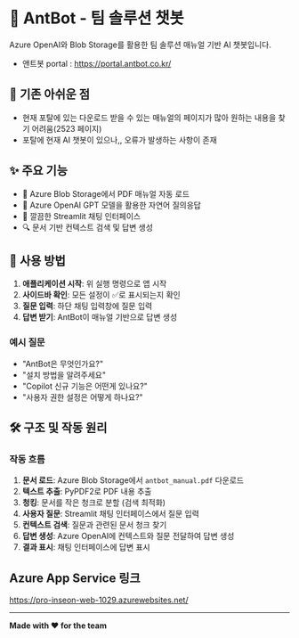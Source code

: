# 🤖 AntBot - 팀 솔루션 챗봇

Azure OpenAI와 Blob Storage를 활용한 팀 솔루션 매뉴얼 기반 AI 챗봇입니다.
- 앤트봇 portal : https://portal.antbot.co.kr/

## 🧐 기존 아쉬운 점 
 - 현재 포탈에 있는 다운로드 받을 수 있는 매뉴얼의 페이지가 많아 원하는 내용을 찾기 어려움(2523 페이지)
 - 포탈에 현재 AI 챗봇이 있으나,, 오류가 발생하는 사항이 존재 

## ✨ 주요 기능

- 📄 Azure Blob Storage에서 PDF 매뉴얼 자동 로드
- 🤖 Azure OpenAI GPT 모델을 활용한 자연어 질의응답
- 💬 깔끔한 Streamlit 채팅 인터페이스
- 🔍 문서 기반 컨텍스트 검색 및 답변 생성

## 📱 사용 방법

1. **애플리케이션 시작**: 위 실행 명령으로 앱 시작
2. **사이드바 확인**: 모든 설정이 ✅로 표시되는지 확인
3. **질문 입력**: 하단 채팅 입력창에 질문 입력
4. **답변 받기**: AntBot이 매뉴얼 기반으로 답변 생성

### 예시 질문

- "AntBot은 무엇인가요?"
- "설치 방법을 알려주세요"
- "Copilot 신규 기능은 어떤게 있나요?"
- "사용자 권한 설정은 어떻게 하나요?"

## 🛠️ 구조 및 작동 원리

### 작동 흐름

1. **문서 로드**: Azure Blob Storage에서 `antbot_manual.pdf` 다운로드
2. **텍스트 추출**: PyPDF2로 PDF 내용 추출
3. **청킹**: 문서를 작은 청크로 분할 (검색 최적화)
4. **사용자 질문**: Streamlit 채팅 인터페이스에서 질문 입력
5. **컨텍스트 검색**: 질문과 관련된 문서 청크 찾기
6. **답변 생성**: Azure OpenAI에 컨텍스트와 질문 전달하여 답변 생성
7. **결과 표시**: 채팅 인터페이스에 답변 표시

## Azure App Service 링크 
https://pro-inseon-web-1029.azurewebsites.net/

---

**Made with ❤️ for the team**
